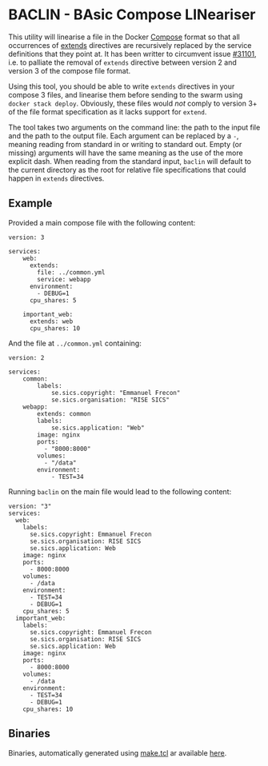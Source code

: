 # BACLIN - BAsic Compose LINeariser

This utility will linearise a file in the Docker [Compose][1] format so that all
occurrences of [extends][2] directives are recursively replaced by the service
definitions that they point at. It has been writter to circumvent issue
[#31101][3], i.e. to palliate the removal of `extends` directive between version
2 and version 3 of the compose file format.

Using this tool, you should be able to write `extends` directives in your
compose 3 files, and linearise them before sending to the swarm using `docker
stack deploy`. Obviously, these files would *not* comply to version 3+ of the
file format specification as it lacks support for `extend`.

The tool takes two arguments on the command line: the path to the input file and
the path to the output file. Each argument can be replaced by a `-`, meaning
reading from standard in or writing to standard out. Empty (or missing)
arguments will have the same meaning as the use of the more explicit dash. When
reading from the standard input, `baclin` will default to the current directory
as the root for relative file specifications that could happen in `extends`
directives.

  [1]: https://docs.docker.com/compose/compose-file/
  [2]: https://docs.docker.com/compose/compose-file/compose-file-v2/#extends
  [3]: https://github.com/moby/moby/issues/31101
  
## Example

Provided a main compose file with the following content:

````
version: 3

services:
    web:
      extends:
        file: ../common.yml
        service: webapp
      environment:
        - DEBUG=1
      cpu_shares: 5

    important_web:
      extends: web
      cpu_shares: 10
````

And the file at `../common.yml` containing:

````
version: 2

services:
    common:
        labels:
            se.sics.copyright: "Emmanuel Frecon"
            se.sics.organisation: "RISE SICS"
    webapp:
        extends: common
        labels:
            se.sics.application: "Web"
        image: nginx
        ports:
          - "8000:8000"
        volumes:
          - "/data"
        environment:
            - TEST=34
````

Running `baclin` on the main file would lead to the following content:

````
version: "3"
services:
  web:
    labels:
      se.sics.copyright: Emmanuel Frecon
      se.sics.organisation: RISE SICS
      se.sics.application: Web
    image: nginx
    ports:
      - 8000:8000
    volumes:
      - /data
    environment:
      - TEST=34
      - DEBUG=1
    cpu_shares: 5
  important_web:
    labels:
      se.sics.copyright: Emmanuel Frecon
      se.sics.organisation: RISE SICS
      se.sics.application: Web
    image: nginx
    ports:
      - 8000:8000
    volumes:
      - /data
    environment:
      - TEST=34
      - DEBUG=1
    cpu_shares: 10
````

## Binaries

Binaries, automatically generated using [make.tcl][4] ar available [here][5].

  [4]: https://github.com/efrecon/machinery/blob/master/make/make.tcl
  [5]: https://bintray.com/efrecon/baclin/baclin/0.2#files